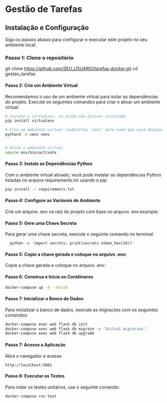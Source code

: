 # Gestão de Tarefas

## Instalação e Configuração

Siga os passos abaixo para configurar e executar este projeto no seu ambiente local:

### Passo 1: Clone o repositório
git clone https://github.com/SEU_USUARIO/tarefas-docker.git cd gestao_tarefas


#### Passo 2: Crie um Ambiente Virtual

Recomendamos o uso de um ambiente virtual para isolar as dependências do projeto. Execute os seguintes comandos para criar e ativar um ambiente virtual:

```bash
# Instale o virtualenv, se ainda não estiver instalado
pip install virtualenv

# Crie um ambiente virtual (substitua 'venv' pelo nome que você desejar)
python3 -m venv venv


# Ative o ambiente virtual
source env/bin/activate
```

#### Passo 3: Instale as Dependências Python

Com o ambiente virtual ativado, você pode instalar as dependências Python listadas no arquivo requirements.txt usando o pip:

```bash
pip install -r requirements.txt
```

#### Passo 4: Configure as Variáveis de Ambiente
  
  Crie um arquivo .env na raiz do projeto com base no arquivo .env.example:
  
#### Passo 5: Gere uma Chave Secreta
  Para gerar uma chave secreta, execute o seguinte comando no terminal:
  ```
    python -c 'import secrets; print(secrets.token_hex(24))'
  ```
#### Passo 5:  Copie a chave gerada e coloque no arquivo .env:

 Copie a chave gerada e coloque no arquivo .env:

#### Passo 6:  Construa e Inicie os Contêineres

```bash
docker-compose up -d --build
```


#### Passo 7: Inicializar o Banco de Dados
  Para inicializar o banco de dados, execute as migrações com os seguintes comandos:

```bash
docker-compose exec web flask db init
docker-compose exec web flask db migrate -m "Initial migration."
docker-compose exec web flask db upgrade
```
#### Passo 7: Acesse a Aplicação
  Abra o navegador e acesse
  ```
  http://localhost:5001
  ```

#### Passo 8: Executar os Testes
  Para rodar os testes unitários, use o seguinte comando:
```
docker-compose run test
```
